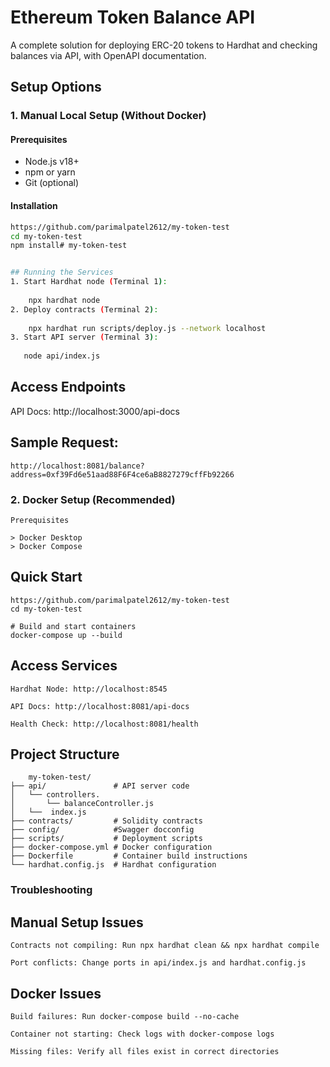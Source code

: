 # Ethereum Token Balance API

A complete solution for deploying ERC-20 tokens to Hardhat and checking balances via API, with OpenAPI documentation.

## Setup Options

### 1. Manual Local Setup (Without Docker)

#### Prerequisites
- Node.js v18+
- npm or yarn
- Git (optional)

#### Installation
```bash
https://github.com/parimalpatel2612/my-token-test
cd my-token-test
npm install# my-token-test


## Running the Services
1. Start Hardhat node (Terminal 1):
    
    npx hardhat node
2. Deploy contracts (Terminal 2):
   
    npx hardhat run scripts/deploy.js --network localhost
3. Start API server (Terminal 3):
  
   node api/index.js
```
## Access Endpoints
API Docs: http://localhost:3000/api-docs

## Sample Request:
    http://localhost:8081/balance?address=0xf39Fd6e51aad88F6F4ce6aB8827279cffFb92266

### 2. Docker Setup (Recommended)
    Prerequisites

    > Docker Desktop
    > Docker Compose

## Quick Start
    
    https://github.com/parimalpatel2612/my-token-test
    cd my-token-test
    
    # Build and start containers
    docker-compose up --build

## Access Services
    Hardhat Node: http://localhost:8545

    API Docs: http://localhost:8081/api-docs

    Health Check: http://localhost:8081/health

## Project Structure

        my-token-test/
    ├── api/               # API server code
    │   └── controllers.  
    │       └── balanceController.js
    │   └──  index.js
    ├── contracts/         # Solidity contracts
    ├── config/            #Swagger docconfig
    ├── scripts/           # Deployment scripts
    ├── docker-compose.yml # Docker configuration
    ├── Dockerfile         # Container build instructions
    └── hardhat.config.js  # Hardhat configuration

### Troubleshooting
## Manual Setup Issues
    Contracts not compiling: Run npx hardhat clean && npx hardhat compile
    
    Port conflicts: Change ports in api/index.js and hardhat.config.js
## Docker Issues
    Build failures: Run docker-compose build --no-cache
    
    Container not starting: Check logs with docker-compose logs
    
    Missing files: Verify all files exist in correct directories
